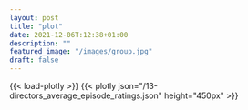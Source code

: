 ```yaml
---
layout: post
title: "plot"
date: 2021-12-06T:12:38+01:00
description: ""
featured_image: "/images/group.jpg"
draft: false
---
```

{{< load-plotly >}}
{{< plotly json="/13-directors_average_episode_ratings.json" height="450px" >}}



